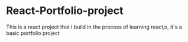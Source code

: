 # React-Portfolio-project
This is a react project that i build in the process of learning reactjs, it's a basic portfolio project 
